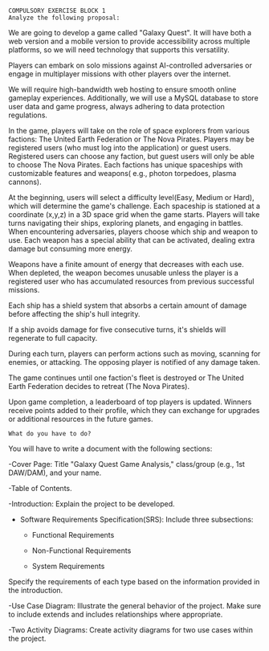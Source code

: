 	COMPULSORY EXERCISE BLOCK 1
	Analyze the following proposal:
We are going to develop a game called "Galaxy Quest". It will have both a web
version and a mobile version to provide accessibility across multiple platforms, so 
we will need technology that supports this versatility.

 Players can embark on solo missions against AI-controlled adversaries or engage
 in multiplayer missions with other players over the internet.
 	
We will require high-bandwidth web hosting to ensure smooth online gameplay experiences.
Additionally, we will use a MySQL database to store user data and game progress, always 
adhering to data protection regulations.

In the game, players will take on the role of space explorers from various factions:
The United Earth Federation or The Nova Pirates. Players may be registered users 
(who must log into the application) or guest users. Registered users can choose any faction, but
guest users will only be able to choose The Nova Pirates. Each factions has unique spaceships 
with customizable features and weapons( e.g., photon torpedoes, plasma cannons).

At the beginning, users will select a difficulty level(Easy, Medium or Hard), which will
determine the game's challenge.
Each spaceship is stationed at a coordinate (x,y,z) in a 3D space grid when the game starts.
Players will take turns navigating their ships, exploring planets, and engaging in battles. 
When encountering adversaries, players choose which ship and weapon to use. Each weapon has a special ability that can be activated, dealing extra damage but consuming more energy.

Weapons have a finite amount of energy that decreases with each use. When depleted, the
weapon becomes unusable unless the player is a registered user who has accumulated resources
from previous successful missions.

Each ship has a shield system that absorbs a certain amount of damage before affecting the 
ship's hull integrity.

If a ship avoids damage for five consecutive turns, it's shields will regenerate to full
capacity.

During each turn, players can perform actions such as moving, scanning for enemies, or
attacking. The opposing player is notified of any damage taken.

The game continues until one faction's fleet is destroyed or The United Earth Federation decides
to retreat (The Nova Pirates).

Upon game completion, a leaderboard of top players is updated. Winners receive points 
added to their profile, which they can exchange for upgrades or additional resources in the
future games.

 	What do you have to do?
You will have to write a document with the following sections:

 -Cover Page: Title "Galaxy Quest Game Analysis," class/group (e.g., 1st 
DAW/DAM), and your name.

 -Table of Contents.

 -Introduction: Explain the project to be developed.
 	
 - Software Requirements Specification(SRS): Include three subsections:
	
  	 - Functional Requirements
	
     - Non-Functional Requirements
	
     - System Requirements

Specify the requirements of each type based on the information provided in the introduction.

 -Use Case Diagram: Illustrate the general behavior of the project. Make sure to include
 extends and includes relationships where appropriate.

 -Two Activity Diagrams: Create activity diagrams for two use cases  within the project.

  

